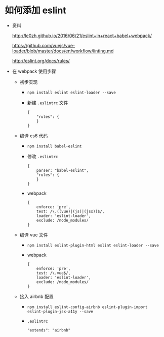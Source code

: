 # 如何添加 eslint



+   资料

    http://le0zh.github.io/2016/06/21/eslint+in+react+babel+webpack/
        
    https://github.com/vuejs/vue-loader/blob/master/docs/en/workflow/linting.md
            
    http://eslint.org/docs/rules/
        
+   在 webpack 使用步骤
  
    +   初步实现
        +   `npm install eslint eslint-loader --save`
        +   新建 `.eslintrc` 文件

            ```
            {
                "rules": {
                }
            }
            ```
    +   编译 es6 代码

        +   `npm install babel-eslint`
        +   修改 `.eslintrc`

            ```
            {
                parser: "babel-eslint",
                "rules": {
                }
            }
            ```
          
        +   webpack

            ```
            {
                enforce: 'pre',
                test: /\.((vue)|(js)|(jsx))$/,
                loader: 'eslint-loader',
                exclude: /node_modules/
            }
            ```
  
    +   编译 vue 文件

        +   `npm install eslint-plugin-html eslint eslint-loader --save`
        +   webpack

            ```
            {
                enforce: 'pre',
                test: /\.vue$/,
                loader: 'eslint-loader',
                exclude: /node_modules/
            }
            ```
          
    +   接入 airbnb 配置

        +   `npm install eslint-config-airbnb eslint-plugin-import eslint-plugin-jsx-a11y --save`
        +   `.eslintrc`

            ```
            "extends": "airbnb"
            ```

